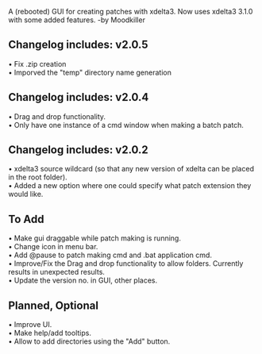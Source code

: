 A (rebooted) GUI for creating patches with xdelta3. Now uses xdelta3 3.1.0 with some added features.
-by Moodkiller


Changelog includes:
v2.0.5
--------
• Fix .zip creation  
• Imporved the "temp" directory name generation  


Changelog includes:
v2.0.4
--------
• Drag and drop functionality.  
• Only have one instance of a cmd window when making a batch patch.  

Changelog includes:
v2.0.2
--------
• xdelta3 source wildcard (so that any new version of xdelta can be placed in the root folder).  
• Added a new option where one could specify what patch extension they would like.


To Add
---------
• Make gui draggable while patch making is running.  
• Change icon in menu bar.   
• Add @pause to patch making cmd and .bat application cmd.  
• Improve/Fix the Drag and drop functionality to allow folders. Currently results in unexpected results.  
• Update the version no. in GUI, other places.  

Planned, Optional
---------
• Improve UI.  
• Make help/add tooltips.   
• Allow to add directories using the "Add" button.   

